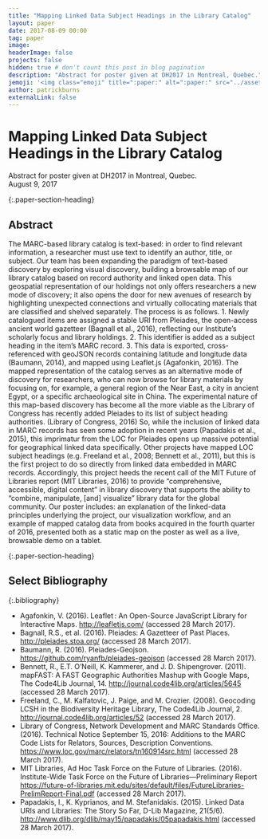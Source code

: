 ```yaml
---
title: "Mapping Linked Data Subject Headings in the Library Catalog"
layout: paper
date: 2017-08-09 00:00
tag: paper
image: 
headerImage: false
projects: false
hidden: true # don't count this post in blog pagination
description: "Abstract for poster given at DH2017 in Montreal, Quebec."
jemoji: '<img class="emoji" title=":paper:" alt=":paper:" src="../assets/images/paper-icon.png" height="20" width="20" align="absmiddle">'
author: patrickburns
externalLink: false
---
```


# Mapping Linked Data Subject Headings in the Library Catalog
Abstract for poster given at DH2017 in Montreal, Quebec.  
August 9, 2017  

{:.paper-section-heading}
## Abstract 
The MARC-based library catalog is text-based: in order to find relevant information, a researcher must use text to identify an author, title, or subject. Our team has been expanding the paradigm of text-based discovery by exploring visual discovery, building a browsable map of our library catalog based on record authority and linked open data. This geospatial representation of our holdings not only offers researchers a new mode of discovery; it also opens the door for new avenues of research by highlighting unexpected connections and virtually collocating materials that are classified and shelved separately. The process is as follows. 1. Newly catalogued items are assigned a stable URI from Pleiades, the open-access ancient world gazetteer (Bagnall et al., 2016), reflecting our Institute’s scholarly focus and library holdings. 2. This identifier is added as a subject heading in the item’s MARC record. 3. This data is exported, cross-referenced with geoJSON records containing latitude and longitude data (Baumann, 2014), and mapped using Leaflet.js (Agafonkin, 2016). The mapped representation of the catalog serves as an alternative mode of discovery for researchers, who can now browse for library materials by focusing on, for example, a general region of the Near East, a city in ancient Egypt, or a specific archaeological site in China. The experimental nature of this map-based discovery has become all the more viable as the Library of Congress has recently added Pleiades to its list of subject heading authorities. (Library of Congress, 2016) So, while the inclusion of linked data in MARC records has seen some adoption in recent years (Papadakis et al., 2015), this imprimatur from the LOC for Pleiades opens up massive potential for geographical linked data specifically. Other projects have mapped LOC subject headings (e.g. Freeland et al., 2008; Bennett et al., 2011), but this is the first project to do so directly from linked data embedded in MARC records. Accordingly, this project heeds the recent call of the MIT Future of Libraries report (MIT Libraries, 2016) to provide “comprehensive, accessible, digital content” in library discovery that supports the ability to “combine, manipulate, [and] visualize” library data for the global community. Our poster includes: an explanation of the linked-data principles underlying the project, our visualization workflow, and an example of mapped catalog data from books acquired in the fourth quarter of 2016, presented both as a static map on the poster as well as a live, browsable demo on a tablet.

{:.paper-section-heading}
## Select Bibliography

{:.bibliography}
- Agafonkin, V. (2016). Leaflet : An Open-Source JavaScript Library for Interactive Maps. http://leafletjs.com/ (accessed 28 March 2017).
- Bagnall, R.S., et al. (2016). Pleiades: A Gazetteer of Past Places. http://pleiades.stoa.org/ (accessed 28 March 2017).
- Baumann, R. (2016). Pleiades-Geojson. https://github.com/ryanfb/pleiades-geojson (accessed 28 March 2017). 
- Bennett, R., E.T. O’Neill, K. Kammerer, and J. D. Shipengrover. (2011). mapFAST: A FAST Geographic Authorities Mashup with Google Maps, The Code4Lib Journal, 14. http://journal.code4lib.org/articles/5645 (accessed 28 March 2017).
- Freeland, C., M. Kalfatovic, J. Paige, and M. Crozier. (2008). Geocoding LCSH in the Biodiversity Heritage Library, The Code4Lib Journal, 2. http://journal.code4lib.org/articles/52 (accessed 28 March 2017).
- Library of Congress, Network Development and MARC Standards Office. (2016). Technical Notice September 15, 2016: Additions to the MARC Code Lists for Relators, Sources, Description Conventions. https://www.loc.gov/marc/relators/tn160914src.html (accessed 28 March 2017).
- MIT Libraries, Ad Hoc Task Force on the Future of Libraries. (2016). Institute-Wide Task Force on the Future of Libraries—Preliminary Report https://future-of-libraries.mit.edu/sites/default/files/FutureLibraries-PrelimReport-Final.pdf (accessed 28 March 2017).
- Papadakis, I., K. Kyprianos, and M. Stefanidakis. (2015). Linked Data URIs and Libraries: The Story So Far, D-Lib Magazine, 21(5/6). http://www.dlib.org/dlib/may15/papadakis/05papadakis.html (accessed 28 March 2017).
